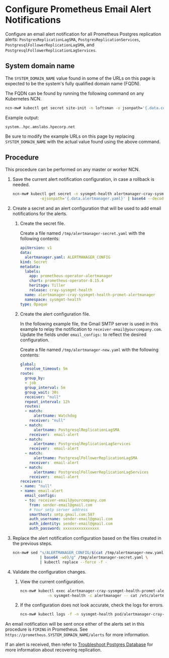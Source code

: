 # Configure Prometheus Email Alert Notifications

Configure an email alert notification for all Prometheus Postgres replication alerts: `PostgresReplicationLagSMA`,
`PostgresReplicationServices`, `PostgresqlFollowerReplicationLagSMA`, and `PostgresqlFollowerReplicationLagServices`.

## System domain name

The `SYSTEM_DOMAIN_NAME` value found in some of the URLs on this page is expected to be the system's fully qualified domain name (FQDN).

The FQDN can be found by running the following command on any Kubernetes NCN.

```bash
ncn-mw# kubectl get secret site-init -n loftsman -o jsonpath='{.data.customizations\.yaml}' | base64 -d | yq r - spec.network.dns.external
```

Example output:

```text
system..hpc.amslabs.hpecorp.net
```

Be sure to modify the example URLs on this page by replacing `SYSTEM_DOMAIN_NAME` with the actual value found using the above command.

## Procedure

This procedure can be performed on any master or worker NCN.

1. Save the current alert notification configuration, in case a rollback is needed.

    ```bash
    ncn-mw# kubectl get secret -n sysmgmt-health alertmanager-cray-sysmgmt-health-promet-alertmanager \
                -ojsonpath='{.data.alertmanager.yaml}' | base64 --decode > /tmp/alertmanager-default.yaml
    ```

1. Create a secret and an alert configuration that will be used to add email notifications for the alerts.

    1. Create the secret file.

        Create a file named `/tmp/alertmanager-secret.yaml` with the following contents:

        ```yaml
        apiVersion: v1
        data:
          alertmanager.yaml: ALERTMANAGER_CONFIG
        kind: Secret
        metadata:
          labels:
            app: prometheus-operator-alertmanager
            chart: prometheus-operator-8.15.4
            heritage: Tiller
            release: cray-sysmgmt-health
          name: alertmanager-cray-sysmgmt-health-promet-alertmanager
          namespace: sysmgmt-health
        type: Opaque
        ```

    1. Create the alert configuration file.

        In the following example file, the Gmail SMTP server is used in this example to relay the notification to `receiver-email@yourcompany.com`.
        Update the fields under `email_configs:` to reflect the desired configuration.

        Create a file named `/tmp/alertmanager-new.yaml` with the following contents:

        ```yaml
        global:
          resolve_timeout: 5m
        route:
          group_by:
          - job
          group_interval: 5m
          group_wait: 30s
          receiver: "null"
          repeat_interval: 12h
          routes:
          - match:
              alertname: Watchdog
            receiver: "null"
          - match:
              alertname: PostgresqlReplicationLagSMA
            receiver:  email-alert
          - match:
              alertname: PostgresqlReplicationLagServices
            receiver:  email-alert
          - match:
              alertname: PostgresqlFollowerReplicationLagSMA
            receiver:  email-alert
          - match:
              alertname: PostgresqlFollowerReplicationLagServices
            receiver:  email-alert
        receivers:
        - name: "null"
        - name: email-alert
          email_configs:
          - to: receiver-email@yourcompany.com
            from: sender-email@gmail.com
            # Your smtp server address
            smarthost: smtp.gmail.com:587
            auth_username: sender-email@gmail.com
            auth_identity: sender-email@gmail.com
            auth_password: xxxxxxxxxxxxxxxx
        ```

1. Replace the alert notification configuration based on the files created in the previous steps.

    ```bash
    ncn-mw# sed "s/ALERTMANAGER_CONFIG/$(cat /tmp/alertmanager-new.yaml \
                | base64 -w0)/g" /tmp/alertmanager-secret.yaml \
                | kubectl replace --force -f -
    ```

1. Validate the configuration changes.

    1. View the current configuration.

        ```bash
        ncn-mw# kubectl exec alertmanager-cray-sysmgmt-health-promet-alertmanager-0 \
                    -n sysmgmt-health -c alertmanager -- cat /etc/alertmanager/config/alertmanager.yaml
        ```

    1. If the configuration does not look accurate, check the logs for errors.

        ```bash
        ncn-mw# kubectl logs -f -n sysmgmt-health pod/alertmanager-cray-sysmgmt-health-promet-alertmanager-0 alertmanager
        ```

An email notification will be sent once either of the alerts set in this procedure is `FIRING` in Prometheus.
See `https://prometheus.SYSTEM_DOMAIN_NAME/alerts` for more information.

If an alert is received, then refer to [Troubleshoot Postgres Database](../kubernetes/Troubleshoot_Postgres_Database.md) for more information
about recovering replication.
